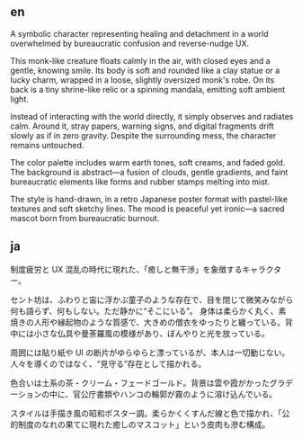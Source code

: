 ## en

A symbolic character representing healing and detachment in a world overwhelmed by bureaucratic confusion and reverse-nudge UX.

This monk-like creature floats calmly in the air, with closed eyes and a gentle, knowing smile. Its body is soft and rounded like a clay statue or a lucky charm, wrapped in a loose, slightly oversized monk's robe. On its back is a tiny shrine-like relic or a spinning mandala, emitting soft ambient light.

Instead of interacting with the world directly, it simply observes and radiates calm. Around it, stray papers, warning signs, and digital fragments drift slowly as if in zero gravity. Despite the surrounding mess, the character remains untouched.

The color palette includes warm earth tones, soft creams, and faded gold. The background is abstract—a fusion of clouds, gentle gradients, and faint bureaucratic elements like forms and rubber stamps melting into mist.

The style is hand-drawn, in a retro Japanese poster format with pastel-like textures and soft sketchy lines. The mood is peaceful yet ironic—a sacred mascot born from bureaucratic burnout.

## ja

制度疲労と UX 混乱の時代に現れた、「癒しと無干渉」を象徴するキャラクター。

セント坊は、ふわりと宙に浮かぶ童子のような存在で、目を閉じて微笑みながら何も語らず、何もしない。ただ静かに“そこにいる”。
身体は柔らかく丸く、素焼きの人形や縁起物のような質感で、大きめの僧衣をゆったりと纏っている。背中には小さな仏具や曼荼羅風の模様があり、ぼんやりと光を放っている。

周囲には貼り紙や UI の断片がゆらゆらと漂っているが、本人は一切動じない。人々を導くのではなく、“見守る”存在として描かれる。

色合いは土系の茶・クリーム・フェードゴールド。背景は雲や霞がかったグラデーションの中に、官公庁書類やハンコの輪郭が霧のように溶け込んでいる。

スタイルは手描き風の昭和ポスター調。柔らかくくすんだ線と色で描かれ、「公的制度のなれの果てに現れた癒しのマスコット」という皮肉も滲む構成。
